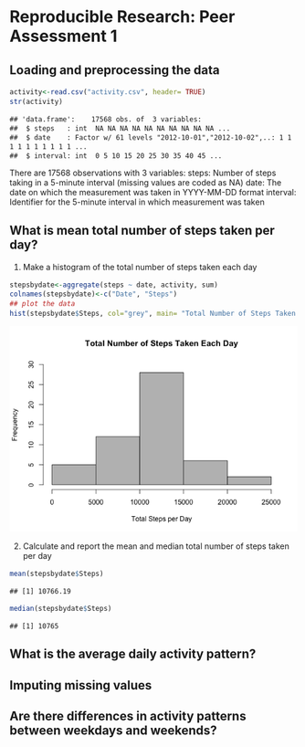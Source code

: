 # Reproducible Research: Peer Assessment 1


## Loading and preprocessing the data

```r
activity<-read.csv("activity.csv", header= TRUE)
str(activity)
```

```
## 'data.frame':	17568 obs. of  3 variables:
##  $ steps   : int  NA NA NA NA NA NA NA NA NA NA ...
##  $ date    : Factor w/ 61 levels "2012-10-01","2012-10-02",..: 1 1 1 1 1 1 1 1 1 1 ...
##  $ interval: int  0 5 10 15 20 25 30 35 40 45 ...
```

There are 17568 observations with 3 variables:
steps: Number of steps taking in a 5-minute interval (missing values are coded as NA)
date: The date on which the measurement was taken in YYYY-MM-DD format
interval: Identifier for the 5-minute interval in which measurement was taken

## What is mean total number of steps taken per day?
1. Make a histogram of the total number of steps taken each day


```r
stepsbydate<-aggregate(steps ~ date, activity, sum)
colnames(stepsbydate)<-c("Date", "Steps")
## plot the data 
hist(stepsbydate$Steps, col="grey", main= "Total Number of Steps Taken Each Day",xlab="Total Steps per Day",ylim=c(0,30))
```

![](PA1_template_files/figure-html/unnamed-chunk-2-1.png) 

2. Calculate and report the mean and median total number of steps taken per day


```r
mean(stepsbydate$Steps)
```

```
## [1] 10766.19
```

```r
median(stepsbydate$Steps)
```

```
## [1] 10765
```


## What is the average daily activity pattern?



## Imputing missing values



## Are there differences in activity patterns between weekdays and weekends?
